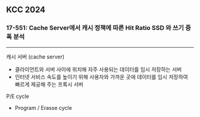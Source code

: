 ## KCC 2024
### 17-551: Cache Server에서 캐시 정책에 따른 Hit Ratio SSD 와 쓰기 증폭 분석
---

캐시 서버 (cache server)
- 클라이언트와 서버 사이에 위치해 자주 사용되는 데이터를 임시 저장하는 서버
- 인터넷 서비스 속도를 높이기 위해 사용자와 가까운 곳에 데이터를 임시 저장하여 빠르게 제공해 주는 프록시 서버

P/E cycle
- Program / Erasse cycle

